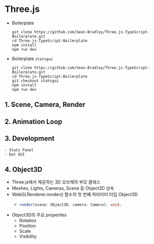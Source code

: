 # Three.js

- Boilerplate
    ```shell
    git clone https://github.com/Sean-Bradley/Three.js-TypeScript-Boilerplate.git
    cd Three.js-TypeScript-Boilerplate
    npm install
    npm run dev
    ```

- Boilerplate `statsgui`
    ```shell
    git clone https://github.com/Sean-Bradley/Three.js-TypeScript-Boilerplate.git
    cd Three.js-TypeScript-Boilerplate
    git checkout statsgui
    npm install
    npm run dev
    ```

## 1. Scene, Camera, Render

## 2. Animation Loop

## 3. Development

    - Stats Panel
    - Dat GUI

## 4. Object3D

- Three.js에서 제공하는 3D 오브제의 부모 클래스
- Meshes, Lights, Cameras, Scene 등 Object3D 상속
- WebGLRenderer.render() 함수의 첫 번째 파라미터 타입 Object3D
    - ```ts
      render(scene: Object3D, camera: Camera): void;
      ```
- Object3D의 주요 properties
  - Rotation
  - Position
  - Scale
  - Visibility
